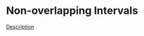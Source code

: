 Non-overlapping Intervals
====

[Description](https://leetcode.com/problems/non-overlapping-intervals/)